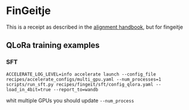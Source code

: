 # FinGeitje

This is a receipt as described in the [alignment handbook](https://github.com/huggingface/alignment-handbook), but for fingeitje

## QLoRa training examples

### SFT
```shell
ACCELERATE_LOG_LEVEL=info accelerate launch --config_file recipes/accelerate_configs/multi_gpu.yaml --num_processes=1 scripts/run_sft.py recipes/fingeit/sft/config_qlora.yaml --load_in_4bit=true --report_to=wandb
```

whit multiple GPUs you should update `--num_process`
